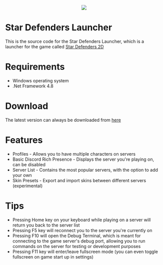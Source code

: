 <p align="center">
 <img src="https://user-images.githubusercontent.com/16761816/204131098-86a80907-b8de-4742-af1d-b4af35d24a86.png">
</p>

# Star Defenders Launcher
This is the source code for the Star Defenders Launcher, which is a launcher for the game called [Star Defenders 2D](https://github.com/Eric-Gurt/StarDefenders2D/)

# Requirements
+ Windows operating system
+ .Net Framework 4.8

# Download
The latest version can always be downloaded from [here](https://github.com/Dawid8plc/StarDefendersLauncher/releases/latest/download/Star.Defenders.Launcher.zip)

# Features
+ Profiles - Allows you to have multiple characters on servers
+ Basic Discord Rich Presence - Displays the server you're playing on, can be disabled
+ Server List - Contains the most popular servers, with the option to add your own
+ Skin Presets - Export and import skins between different servers (experimental)

# Tips
+ Pressing Home key on your keyboard while playing on a server will return you back to the server list
+ Pressing F5 key will reconnect you to the server you're currently on
+ Pressing F10 will open the Debug Terminal, which is meant for connecting to the game server's debug port, allowing you to run commands on the server for testing or development purposes
+ Pressing F11 key will enter/leave fullscreen mode (you can even toggle fullscreen on game start up in settings)
